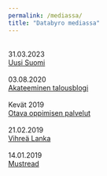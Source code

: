 ```yaml
---
permalink: /mediassa/
title: "Databyro mediassa"
---
```

<br>
31.03.2023<br>
<a href="https://www.uusisuomi.fi/uutiset/tyma-laskeutui-suomen-vaalipaivan-ylle-luvassa-voi-olla-yllatys-hallituskuvion-ratkaisija-lymyaa-kolmen-suurimman-takana/bee330cf-431a-450c-ad31-260a68131e75" target="_blank">Uusi Suomi</a>
<br><br>
03.08.2020<br>
<a href="http://blog.hse-econ.fi/?p=9478" target="_blank">Akateeminen talousblogi</a>
<br><br>
Kevät 2019<br>
<a href="https://oppimisenpalvelut.otava.fi/ajankohtaista/2019/politiikan-kevat-2019-vinkki-ylakoulun-yhteiskuntaopin-tunnille/" target="_blank">Otava oppimisen palvelut</a>
<br><br>
21.02.2019<br>
<a href="https://www.vihrealanka.fi/juttu/vihreiden-kannatus-vahvistui-hs-gallupissa-%E2%80%93%C2%A0miten-paikat-jakautuisivat-helmikuun" target="_blank">Vihreä Lanka</a>
<br><br>
14.01.2019<br>
<a href="https://www.mustread.fi/artikkelit/onko-keskustan-todellinen-kannatus-vain-13-prosenttia-jos-usein-esiintynyt-gallupharha-patee-nytkin-tulossa-on-rokaletappio/" target="_blank">Mustread</a>
